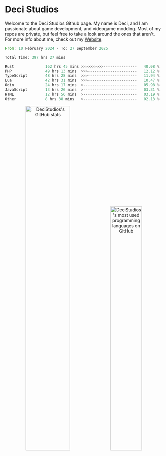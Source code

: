# Deci Studios
Welcome to the Deci Studios Github page. My name is Deci, and I am passionate about game development, and videogame modding. Most of my repos are private, but feel free to take a look around the ones that aren't.
For more info about me, check out my <a href="https://decidev.co.uk" target="_blank">Website</a>.
<!--START_SECTION:waka-->

```rust
From: 10 February 2024 - To: 27 September 2025

Total Time: 397 hrs 27 mins

Rust              162 hrs 45 mins >>>>>>>>>>---------------   40.08 %
PHP               49 hrs 13 mins  >>>----------------------   12.12 %
TypeScript        48 hrs 28 mins  >>>----------------------   11.94 %
Lua               42 hrs 31 mins  >>>----------------------   10.47 %
Odin              24 hrs 17 mins  >------------------------   05.98 %
JavaScript        13 hrs 26 mins  >------------------------   03.31 %
HTML              12 hrs 56 mins  >------------------------   03.19 %
Other             8 hrs 38 mins   >------------------------   02.13 %
```

<!--END_SECTION:waka-->
<p align="center">
  <a href="https://github.com/anuraghazra/github-readme-stats" target="_blank"><img src="https://github-readme-stats.vercel.app/api?username=decistudios&show_icons=true&count_private=true&theme=omni&hide_border=true" alt="DeciStudios's GitHub stats" width="53.1%" /></a>
  <a href="https://github.com/anuraghazra/github-readme-stats" target="_blank"><img width="44.7%" src="https://github-readme-stats.vercel.app/api/top-langs/?username=decistudios&theme=omni&layout=compact&hide_border=true&langs_count=6" alt="DeciStudios's most used programming languages on GitHub" /></a>
</p>


